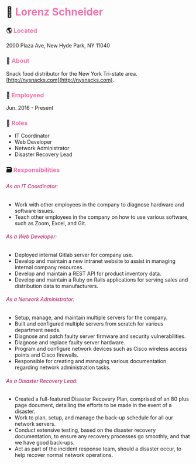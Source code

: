 # 🏢 <span style="color:#f373af">Lorenz Schneider</span>

### 🌎 <span style="color:#f373af">Located</span>
2000 Plaza Ave, New Hyde Park, NY 11040

### 📝 <span style="color:#f373af">About</span>
Snack food distributor for the New York Tri-state area. [http://nysnacks.com](http://nysnacks.com).

### 💼 <span style="color:#f373af">Employeed</span>
Jun. 2016 - Present

### 🧶 <span style="color:#f373af">Roles</span>
* IT Coordinator
* Web Developer
* Network Administrator
* Disaster Recovery Lead

### 🗃️ <span style="color:#f373af">Responsibilities</span>

###### <span style="color:#b00f5c">As an IT Coordinator:</span>
* Work with other employees in the company to diagnose hardware and software issues.
* Teach other employees in the company on how to use various software, such as Zoom, Excel, and Git.

###### <span style="color:#b00f5c">As a Web Developer:</span>
* Deployed internal Gitlab server for company use.
* Develop and maintain a new intranet website to assist in managing internal company resources.
* Develop and maintain a REST API for product inventory data.
* Develop and maintain a Ruby on Rails applications for serving sales and distribution data to manufacturers.

###### <span style="color:#b00f5c">As a Network Administrator:</span>
* Setup, manage, and maintain multiple servers for the company.
* Built and configured multiple servers from scratch for various department needs.
* Diagnose and patch faulty server firmware and security vulnerabilities.
* Diagnose and replace faulty server hardware.
* Program and configure network devices such as Cisco wireless access points and Cisco firewalls.
* Responsible for creating and managing various documentation regarding network administration tasks.

###### <span style="color:#b00f5c">As a Disaster Recovery Lead:</span>
* Created a full-featured Disaster Recovery Plan, comprised of an 80 plus page document, detailing the efforts to be made in the event of a disaster.
* Work to plan, setup, and manage the back-up schedule for all our network servers.
* Conduct extensive testing, based on the disaster recovery documentation, to ensure any recovery processes go smoothly, and that we have good back-ups.
* Act as part of the incident response team, should a disaster occur, to help recover normal network operations.